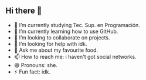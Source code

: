 ## Hi there 👋

- 🔭 I’m currently studying Tec. Sup. en Programación.
- 🌱 I’m currently learning how to use GitHub.
- 👯 I’m looking to collaborate on projects.
- 🤔 I’m looking for help with idk.
- 💬 Ask me about my favourite food.
- 📫 How to reach me: i haven't got social networks.
- 😄 Pronouns: she.
- ⚡ Fun fact: idk.
